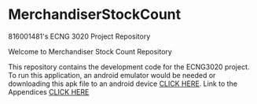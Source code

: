 # MerchandiserStockCount
816001481's ECNG 3020 Project Repository

Welcome to Merchandiser Stock Count Repository

This repository contains the development code for the ECNG3020 project. To run this application, an android emulator would be needed
or downloading this apk file to an android device [CLICK HERE](https://drive.google.com/drive/u/0/folders/13lt43tKw0bZGZu6GiKLHSd4HHRV5QP5-). 
Link to the Appendices [CLICK HERE](https://drive.google.com/drive/folders/1MIOcctZMTTgv4labzj71uxgYTYidMkhZ?usp=sharing)
